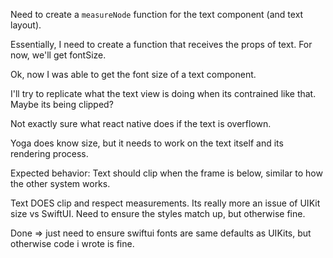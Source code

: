 Need to create a `measureNode` function for the text component (and text layout).

Essentially, I need to create a function that receives the props of text. For now, we'll get fontSize.

Ok, now I was able to get the font size of a text component. 

I'll try to replicate what the text view is doing when its contrained like that. Maybe its being clipped?

Not exactly sure what react native does if the text is overflown.

Yoga does know size, but it needs to work on the text itself and its rendering process.

Expected behavior:
Text should clip when the frame is below, similar to how the other system works.

Text DOES clip and respect measurements.
Its really more an issue of UIKit size vs SwiftUI. Need to ensure the styles match up, but otherwise fine.

Done => just need to ensure swiftui fonts are same defaults as UIKits, but otherwise code i wrote is fine.